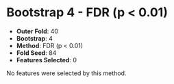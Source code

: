 # Bootstrap 4 - FDR (p < 0.01)

- **Outer Fold**: 40
- **Bootstrap**: 4
- **Method**: FDR (p < 0.01)
- **Fold Seed**: 84
- **Features Selected**: 0

No features were selected by this method.
